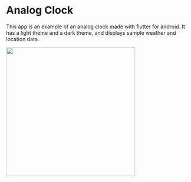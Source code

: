 # Analog Clock

This app is an example of an analog clock made with flutter for android.
It has a light theme and a dark theme, and displays sample weather and location data.

<img src='analog_dark.gif' width='350'>
